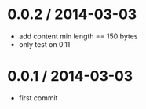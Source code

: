 
0.0.2 / 2014-03-03 
==================

  * add content min length == 150 bytes
  * only test on 0.11

0.0.1 / 2014-03-03 
==================

  * first commit
